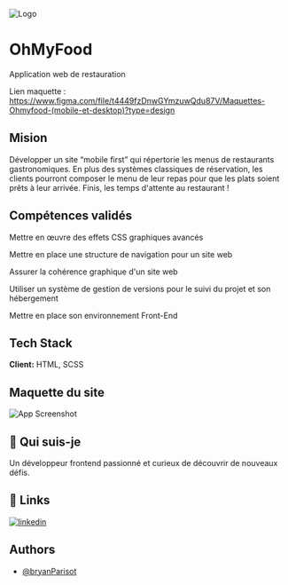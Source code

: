 
![Logo](https://raw.githubusercontent.com/BryanParisot/ParisotBryan_3_18072021/main/public/images/logo/ohmyfood.png)


# OhMyFood

Application web de restauration

Lien maquette : https://www.figma.com/file/t4449fzDnwGYmzuwQdu87V/Maquettes-Ohmyfood-(mobile-et-desktop)?type=design

## Mision 

Développer un site “mobile first” qui répertorie les menus de restaurants gastronomiques. En plus des systèmes classiques de réservation, les clients pourront composer le menu de leur repas pour que les plats soient prêts à leur arrivée. Finis, les temps d'attente au restaurant !


## Compétences validés 

Mettre en œuvre des effets CSS graphiques avancés

Mettre en place une structure de navigation pour un site web

Assurer la cohérence graphique d'un site web

Utiliser un système de gestion de versions pour le suivi du projet et son hébergement

Mettre en place son environnement Front-End

## Tech Stack

**Client:** HTML, SCSS


## Maquette du site

![App Screenshot](https://user.oc-static.com/upload/2022/06/22/16559016787093_Untitled%20design.png)


## 🚀 Qui suis-je 
Un développeur frontend passionné et curieux de découvrir de nouveaux défis.


## 🔗 Links
[![linkedin](https://img.shields.io/badge/linkedin-0A66C2?style=for-the-badge&logo=linkedin&logoColor=white)](https://www.linkedin.com/in/bryan-parisot-a99b0a1b1/)



## Authors

- [@bryanParisot](https://github.com/BryanParisot)

